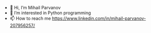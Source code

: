 - 👋 Hi, I’m Mihail Parvanov
- 👀 I’m interested in Python programming
- 📫 How to reach me https://www.linkedin.com/in/mihail-parvanov-207956257/

<!---
MishoParvanov/MishoParvanov is a ✨ special ✨ repository because its `README.md` (this file) appears on your GitHub profile.
You can click the Preview link to take a look at your changes.
--->
